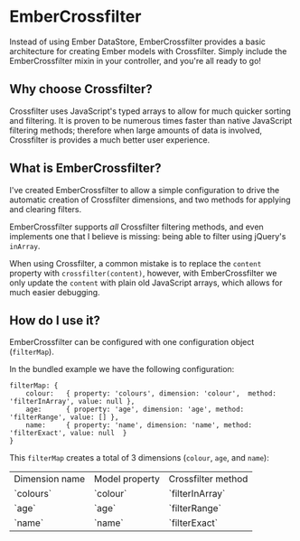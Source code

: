 EmberCrossfilter
================

Instead of using Ember DataStore, EmberCrossfilter provides a basic architecture for creating Ember models with Crossfilter. Simply include the EmberCrossfilter mixin in your controller, and you're all ready to go!

Why choose Crossfilter?
-------------

Crossfilter uses JavaScript's typed arrays to allow for much quicker sorting and filtering. It is proven to be numerous times faster than native JavaScript filtering methods; therefore when large amounts of data is involved, Crossfilter is provides a much better user experience.


What is EmberCrossfilter?
-------------

I've created EmberCrossfilter to allow a simple configuration to drive the automatic creation of Crossfilter dimensions, and two methods for applying and clearing filters.

EmberCrossfilter supports *all* Crossfilter filtering methods, and even implements one that I believe is missing: being able to filter using jQuery's `inArray`.

When using Crossfilter, a common mistake is to replace the `content` property with `crossfilter(content)`, however, with EmberCrossfilter we only update the `content` with plain old JavaScript arrays, which allows for much easier debugging.


How do I use it?
-------------

EmberCrossfilter can be configured with one configuration object (`filterMap`).

In the bundled example we have the following configuration:

	filterMap: {
		colour:   { property: 'colours', dimension: 'colour',  method: 'filterInArray', value: null },
		age:      { property: 'age', dimension: 'age', method: 'filterRange', value: [] },
		name:     { property: 'name', dimension: 'name', method: 'filterExact', value: null  }
	}
	
This `filterMap` creates a total of 3 dimensions (`colour`, `age`, and `name`):

<table>
    <tr>
        <td>Dimension name</td>
        <td>Model property</td>
        <td>Crossfilter method</td>
    </tr>
    <tr>
	<td>`colours`</td>
	<td>`colour`</td>
	<td>`filterInArray`</td>
    </tr>
    <tr>
	<td>`age`</td>
	<td>`age`</td>
	<td>`filterRange`</td>
    </tr>
    <tr>
	<td>`name`</td>
	<td>`name`</td>
	<td>`filterExact`</td>
    </tr>
</table>